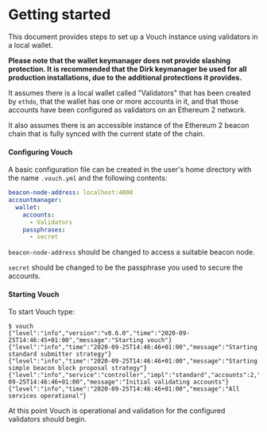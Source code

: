 # Getting started
This document provides steps to set up a Vouch instance using validators in a local wallet.

**Please note that the wallet keymanager does not provide slashing protection.  It is recommended that the Dirk keymanager be used for all production installations, due to the additional protections it provides.**

It assumes there is a local wallet called "Validators" that has been created by `ethdo`, that the wallet has one or more accounts in it, and that those accounts have been configured as validators on an Ethereum 2 network.

It also assumes there is an accessible instance of the Ethereum 2 beacon chain that is fully synced with the current state of the chain.

#### Configuring Vouch
A basic configuration file can be created in the user's home directory with the name `.vouch.yml` and the following contents:

```YAML
beacon-node-address: localhost:4000
accountmanager:
  wallet:
    accounts:
      - Validators
    passphrases:
      - secret
```

`beacon-node-address` should be changed to access a suitable beacon node.

`secret` should be changed to be the passphrase you used to secure the accounts.

#### Starting Vouch

To start Vouch type:
```
$ vouch
{"level":"info","version":"v0.6.0","time":"2020-09-25T14:46:45+01:00","message":"Starting vouch"}
{"level":"info","time":"2020-09-25T14:46:46+01:00","message":"Starting standard submitter strategy"}
{"level":"info","time":"2020-09-25T14:46:46+01:00","message":"Starting simple beacon block proposal strategy"}
{"level":"info","service":"controller","impl":"standard","accounts":2,"time":"2020-09-25T14:46:46+01:00","message":"Initial validating accounts"}
{"level":"info","time":"2020-09-25T14:46:46+01:00","message":"All services operational"}
```


At this point Vouch is operational and validation for the configured validators should begin.
